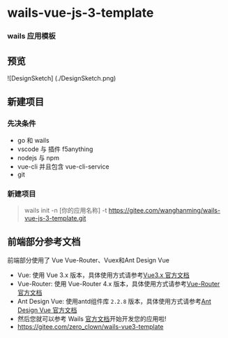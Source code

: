 # wails-vue-js-3-template

### wails 应用模板
## 预览

![DesignSketch] (./DesignSketch.png)

## 新建项目

### 先决条件
* go 和 wails
* vscode 与 插件 f5anything
* nodejs 与 npm
* vue-cli 并且包含 vue-cli-service
* git

### 新建项目
> wails init -n [你的应用名称] -t https://gitee.com/wanghanming/wails-vue-js-3-template.git

## 前端部分参考文档
前端部分使用了 Vue Vue-Router、Vuex和Ant Design Vue

* Vue: 使用 Vue 3.x 版本，具体使用方式请参考[Vue3.x 官方文档](https://v3.vuejs.org/guide/introduction.html)
* Vue-Router: 使用 Vue-Router 4.x 版本，具体使用方式请参考[Vue-Router 官方文档](https://next.router.vuejs.org/)
* Ant Design Vue: 使用antd组件库 `2.2.8` 版本，具体使用方式请参考[Ant Design Vue 官方文档](https://2x.antdv.com/components/overview-cn/)
* 然后您就可以参考 Wails [官方文档](https://wails.top/zh-Hans/docs/introduction)开始开发您的应用啦!
* https://gitee.com/zero_clown/wails-vue3-template